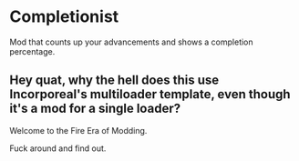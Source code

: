 Completionist
=============

Mod that counts up your advancements and shows a completion percentage.

## Hey quat, why the hell does this use Incorporeal's multiloader template, even though it's a mod for a single loader?

Welcome to the Fire Era of Modding.

Fuck around and find out.
